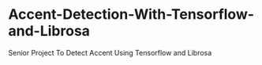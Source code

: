 # Accent-Detection-With-Tensorflow-and-Librosa
Senior Project To Detect Accent Using Tensorflow and Librosa

